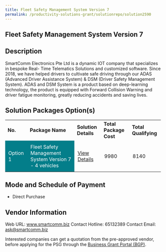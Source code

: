 ```yaml
---
title: Fleet Safety Management System Version 7
permalink: /productivity-solutions-grant/solutionrepo/solution2590
---
```


## Fleet Safety Management System Version 7

## Description

SmartComm Electronics Pte Ltd is a dynamic IOT company that specializes in bespoke Real- Time Telematics Solutions and customized software. Since 2018, we have helped drivers to cultivate safe driving through our ADAS (Advanced Driver Assistance System) & DSM (Driver Safety Management System). 
ADAS and DSM System is a product based on deep-learning technology, the product is equipped with Forward Collision Warning and driver fatigue monitoring, greatly reducing accidents and saving lives.

## Solution Packages Option(s)

<table>
<tr>
<td><b>No.</b></td>
<td><b>Package Name</b></td>
<td><b>Solution Details</b></td>
<td><b>Total Package Cost</b></td>
<td><b>Total Qualifying</b></td>
</tr>
<tr>
<td style='padding: 10px; background-color: #037E8A; color: #FFFFFF;'>Option 1</td>
<td style='padding: 10px; background-color: #037E8A; color: #FFFFFF;'>Fleet Safety Management System Version 7 - 4 vehicles</td>
<td style='padding: 10px;'><a href='https://www.gobusiness.gov.sg/images/psg/SmartComm_Electronics_20210158_Desensitised_Annex_3_Part_1.pdf' target='_blank'>View Details</a></td>
<td style='padding: 10px;'>9980</td>
<td style='padding: 10px;'>8140</td>
</tr>
</table>

## Mode and Schedule of Payment

 - Direct Purchase

## Vendor Information

 Web URL: www.smartcomm.biz 
Contact Hotline: 65132389 
Contact Email: ask@smartcomm.biz 


Interested companies can get a quotation from the pre-approved vendor, before applying for the PSG through the <a href='https://www.businessgrants.gov.sg/'>Business Grant Portal (BGP)</a>.

<script src="/jquery/resize-tables.js"></script>
